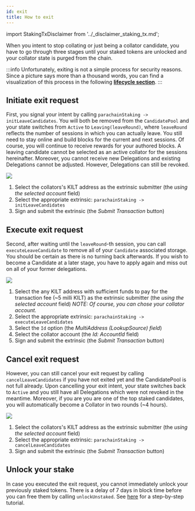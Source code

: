 ```yaml
---
id: exit
title: How to exit
---
```


import StakingTxDisclaimer from '../_disclaimer_staking_tx.md';

When you intent to stop collating or just being a collator candidate, you have to go through three stages until your staked tokens are unlocked and your collator state is purged from the chain.

:::info
Unfortunately, exiting is not a simple process for security reasons.
Since a picture says more than a thousand words, you can find a visualization of this process in the following [**lifecycle section**](./03_collator_lifecycle.md).
:::

## Initiate exit request

First, you signal your intent by calling `parachainStaking -> initLeaveCandidates`.
You will both be removed from the `CandidatePool` and your state switches from `Active` to `Leaving(leaveRound)`, where `leaveRound` reflects the number of sessions in which you can actually leave.
You still need to stay online and build blocks for the current and next sessions.
Of course, you will continue to receive rewards for your authored blocks.
A leaving candidate cannot be selected as an active collator for the sessions hereinafter.
Moreover, you cannot receive new Delegations and existing Delegations cannot be adjusted.
However, Delegations can still be revoked.

<StakingTxDisclaimer />

![](/img/chain/parachainStaking-initLeaveCandidates.png)

1. Select the collators's KILT address as the extrinsic submitter (the *using the selected account* field)
2. Select the appropriate extrinsic: `parachainStaking -> initLeaveCandidates`
3. Sign and submit the extrinsic (the *Submit Transaction* button)

## Execute exit request

Second, after waiting until the `leaveRound`-th session, you can call `executeLeaveCandidate` to remove all of your `Candidate` associated storage.
You should be certain as there is no turning back afterwards.
If you wish to become a Candidate at a later stage, you have to apply again and miss out on all of your former delegations.

![](/img/chain/parachainStaking-executeLeaveCandidates.png)

1. Select the any KILT address with sufficient funds to pay for the transaction fee (~5 milli KILT) as the extrinsic submitter (the *using the selected account* field)
_NOTE: Of course, you can chose your collator account._
2. Select the appropriate extrinsic: `parachainStaking -> executeLeaveCandidates`
3. Select the `Id` option (the *MultiAddress (LookupSource) field*)
4. Select the collator account (the *Id: AccountId* field)
5. Sign and submit the extrinsic (the *Submit Transaction* button)

## Cancel exit request
However, you can still cancel your exit request by calling `cancelLeaveCandidates` if you have not exited yet and the CandidatePool is not full already.
Upon cancelling your exit intent, your state switches back to `Active` and you still have all Delegations which were not revoked in the meantime.
Moreover, if you are you are one of the top staked candidates, you will automatically become a Collator in two rounds (~4 hours).

![](/img/chain/parachainStaking-cancelLeaveCandidates.png)

1. Select the collators's KILT address as the extrinsic submitter (the *using the selected account* field)
2. Select the appropriate extrinsic: `parachainStaking -> cancelLeaveCandidates`
3. Sign and submit the extrinsic (the *Submit Transaction* button)

## Unlock your stake

In case you executed the exit request, you cannot immediately unlock your previously staked tokens.
There is a delay of 7 days in block time before you can free them by calling `unlockUnstaked`.
See [here](../04_unlock_unstaked.md) for a step-by-step tutorial.
